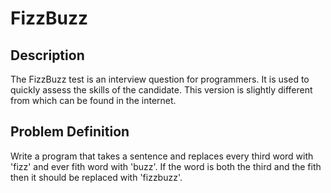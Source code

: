 # FizzBuzz

## Description
The FizzBuzz test is an interview question for programmers.
It is used to quickly assess the skills of the candidate.
This version is slightly different from which can be found in the internet.

## Problem Definition
Write a program that takes a sentence and replaces every third word with 'fizz' and ever fith word with 'buzz'.
If the word is both the third and the fith then it should be replaced with 'fizzbuzz'.
